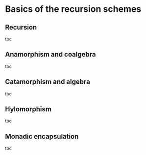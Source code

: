 # Basics of the recursion schemes

## Recursion

tbc

## Anamorphism and coalgebra

tbc

## Catamorphism and algebra

tbc

## Hylomorphism

tbc

## Monadic encapsulation

tbc